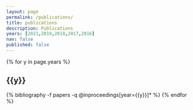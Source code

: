 ```yaml
---
layout: page
permalink: /publications/
title: publications
description: Publications
years: [2021,2019,2018,2017,2016]
nav: false
published: false
---
```


<div class="publications">

{% for y in page.years %}
  <h2 class="year">{{y}}</h2>
  {% bibliography -f papers -q @inproceedings[year={{y}}]* %}
{% endfor %}

</div>
